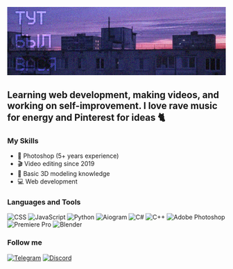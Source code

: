 [![header](https://github.com/VASSA8/vassa8/blob/main/assets/header.jpg)](https://t.me/vaccabich)

## Learning web development, making videos, and working on self-improvement. I love rave music for energy and Pinterest for ideas 🐈‍

### My Skills
- 🎨 Photoshop (5+ years experience)
- 🎬 Video editing since 2019
- 📐 Basic 3D modeling knowledge
- 💻 Web development

### Languages and Tools
![CSS](https://img.shields.io/badge/-CSS-1572B6?style=for-the-badge&logo=css3&logoColor=white)
![JavaScript](https://img.shields.io/badge/-JavaScript-F7DF1E?style=for-the-badge&logo=javascript&logoColor=black)
![Python](https://img.shields.io/badge/-Python-3776AB?style=for-the-badge&logo=python&logoColor=FFD43B)
![Aiogram](https://img.shields.io/badge/-Aiogram-26A5E4?style=for-the-badge&logo=telegram&logoColor=white)
![C#](https://img.shields.io/badge/-C%23-512BD4?style=for-the-badge&logo=sharp&logoColor=white)
![C++](https://img.shields.io/badge/-C++-00599C?style=for-the-badge&logo=cplusplus&logoColor=white)
![Adobe Photoshop](https://img.shields.io/badge/-Photoshop-31A8FF?style=for-the-badge&logo=adobephotoshop&logoColor=white)
![Premiere Pro](https://img.shields.io/badge/-Premiere%20Pro-9999FF?style=for-the-badge&logo=adobepremierepro&logoColor=white)
![Blender](https://img.shields.io/badge/-Blender-F5792A?style=for-the-badge&logo=blender&logoColor=white)

### Follow me
[![Telegram](https://img.shields.io/badge/-Telegram-26A5E4?style=for-the-badge&logo=telegram&logoColor=white)](https://t.me/vaccabich)
[![Discord](https://img.shields.io/badge/-Discord-5865F2?style=for-the-badge&logo=discord&logoColor=white)](https://discordapp.com/users/866669304450514974)